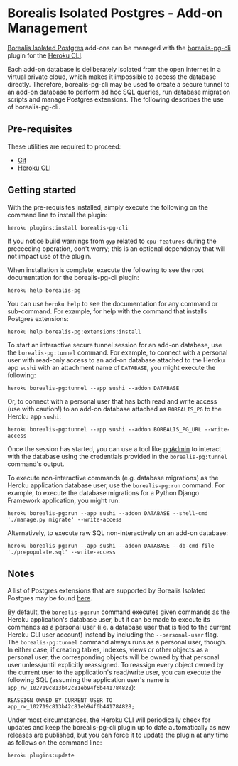# Borealis Isolated Postgres - Add-on Management

[Borealis Isolated Postgres](https://elements.heroku.com/addons/borealis-pg) add-ons can be managed with the [borealis-pg-cli](https://www.npmjs.com/package/borealis-pg-cli) plugin for the [Heroku CLI](https://devcenter.heroku.com/articles/heroku-cli).

Each add-on database is deliberately isolated from the open internet in a virtual private cloud, which makes it impossible to access the database directly. Therefore, borealis-pg-cli may be used to create a secure tunnel to an add-on database to perform ad hoc SQL queries, run database migration scripts and manage Postgres extensions. The following describes the use of borealis-pg-cli.

## Pre-requisites

These utilities are required to proceed:

- [Git](https://git-scm.com/book/en/v2/Getting-Started-Installing-Git)
- [Heroku CLI](https://devcenter.heroku.com/articles/heroku-cli#download-and-install)

## Getting started

With the pre-requisites installed, simply execute the following on the command line to install the plugin:

```shell
heroku plugins:install borealis-pg-cli
```

If you notice build warnings from `gyp` related to `cpu-features` during the preceeding operation, don't worry; this is an optional dependency that will not impact use of the plugin.

When installation is complete, execute the following to see the root documentation for the borealis-pg-cli plugin:

```shell
heroku help borealis-pg
```

You can use `heroku help` to see the documentation for any command or sub-command. For example, for help with the command that installs Postgres extensions:

```shell
heroku help borealis-pg:extensions:install
```

To start an interactive secure tunnel session for an add-on database, use the `borealis-pg:tunnel` command. For example, to connect with a personal user with read-only access to an add-on database attached to the Heroku app `sushi` with an attachment name of `DATABASE`, you might execute the following:

```shell
heroku borealis-pg:tunnel --app sushi --addon DATABASE
```

Or, to connect with a personal user that has both read and write access (use with caution!) to an add-on database attached as `BOREALIS_PG` to the Heroku app `sushi`:

```shell
heroku borealis-pg:tunnel --app sushi --addon BOREALIS_PG_URL --write-access
```

Once the session has started, you can use a tool like [pgAdmin](https://www.pgadmin.org/) to interact with the database using the credentials provided in the `borealis-pg:tunnel` command's output.

To execute non-interactive commands (e.g. database migrations) as the Heroku application database user, use the `borealis-pg:run` command. For example, to execute the database migrations for a Python Django Framework application, you might run:

```shell
heroku borealis-pg:run --app sushi --addon DATABASE --shell-cmd './manage.py migrate' --write-access
```

Alternatively, to execute raw SQL non-interactively on an add-on database:

```shell
heroku borealis-pg:run --app sushi --addon DATABASE --db-cmd-file './prepopulate.sql' --write-access
```

## Notes

A list of Postgres extensions that are supported by Borealis Isolated Postgres may be found [here](./pg-extensions-support.md).

By default, the `borealis-pg:run` command executes given commands as the Heroku application's database user, but it can be made to execute its commands as a personal user (i.e. a database user that is tied to the current Heroku CLI user account) instead by including the `--personal-user` flag. The `borealis-pg:tunnel` command always runs as a personal user, though. In either case, if creating tables, indexes, views or other objects as a personal user, the corresponding objects will be owned by that personal user unless/until explicitly reassigned. To reassign every object owned by the current user to the application's read/write user, you can execute the following SQL (assuming the application user's name is `app_rw_102719c813b42c81eb94f6b441784828`):

```pgsql
REASSIGN OWNED BY CURRENT_USER TO app_rw_102719c813b42c81eb94f6b441784828;
```

Under most circumstances, the Heroku CLI will periodically check for updates and keep the borealis-pg-cli plugin up to date automatically as new releases are published, but you can force it to update the plugin at any time as follows on the command line:

```shell
heroku plugins:update
```
